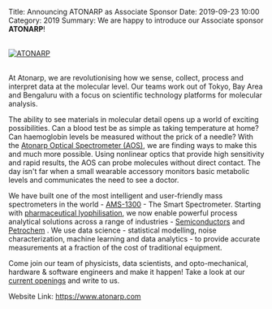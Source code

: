 Title: Announcing ATONARP as Associate Sponsor
Date: 2019-09-23 10:00
Category: 2019
Summary: We are happy to introduce our Associate sponsor **ATONARP**!

<br>
<div class="text-center">
  <a href="https://www.atonarp.com" target="_blank">
    <img src="{static}/images/sponsors/atonarp.png" alt="ATONARP">
  </a>
</div>
<br>

At Atonarp, we are revolutionising how we sense, collect, process and interpret data at the
molecular level. Our teams work out of Tokyo, Bay Area and Bengaluru with a focus on scientific
technology platforms for molecular analysis.

The ability to see materials in molecular detail opens up a world of exciting possibilities. Can a
blood test be as simple as taking temperature at home? Can haemoglobin levels be measured
without the prick of a needle? With the <a href="https://www.atonarp.com/solutions/research/" target="_blank">Atonarp Optical Spectrometer (AOS)</a>, we are finding
ways to make this and much more possible. Using nonlinear optics that provide high sensitivity
and rapid results, the AOS can probe molecules without direct contact. The day isn't far when a
small wearable accessory monitors basic metabolic levels and communicates the need to see a
doctor.

We have built one of the most intelligent and user-friendly mass spectrometers in the world -
<a href="https://www.atonarp.com/" target="_blank">AMS-1300</a> - The Smart Spectrometer. Starting with <a href="https://www.atonarp.com/solutions/pharmaceutical/" target="_blank">pharmaceutical lyophilisation</a>, we now
enable powerful process analytical solutions across a range of industries - <a href="https://www.atonarp.com/solutions/semiconductors/" target="_blank">Semiconductors</a> and
<a href="https://www.atonarp.com/solutions/oil-natural-gas/" target="_blank">Petrochem</a> . We use data science - statistical modelling, noise characterization, machine
learning and data analytics - to provide accurate measurements at a fraction of the cost of
traditional equipment.

Come join our team of physicists, data scientists, and opto-mechanical, hardware & software
engineers and make it happen! Take a look at our <a href="https://www.atonarp.com/careers/" target="_blank">current openings</a> and write to us.

Website Link: <a href="https://www.atonarp.com" target="_blank">https://www.atonarp.com</a>
